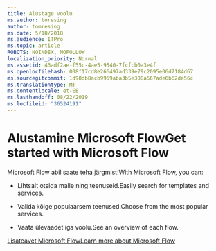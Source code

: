 ```yaml
---
title: Alustage voolu
ms.author: toresing
author: tomresing
ms.date: 5/18/2018
ms.audience: ITPro
ms.topic: article
ROBOTS: NOINDEX, NOFOLLOW
localization_priority: Normal
ms.assetid: 46adf2ae-f55c-4ae5-9540-7fcfcb0a3e4f
ms.openlocfilehash: 008f17cd8e266497ad339e79c2095e06d7184d67
ms.sourcegitcommit: 1d98db8acb9959aba3b5e308a567ade6b62da56c
ms.translationtype: MT
ms.contentlocale: et-EE
ms.lasthandoff: 08/22/2019
ms.locfileid: "36524191"
---
```

# <a name="get-started-with-microsoft-flow"></a><span data-ttu-id="1273e-102">Alustamine Microsoft Flow</span><span class="sxs-lookup"><span data-stu-id="1273e-102">Get started with Microsoft Flow</span></span>

<span data-ttu-id="1273e-103">Microsoft Flow abil saate teha järgmist:</span><span class="sxs-lookup"><span data-stu-id="1273e-103">With Microsoft Flow, you can:</span></span>
  
- <span data-ttu-id="1273e-104">Lihtsalt otsida malle ning teenuseid.</span><span class="sxs-lookup"><span data-stu-id="1273e-104">Easily search for templates and services.</span></span>
    
- <span data-ttu-id="1273e-105">Valida kõige populaarsem teenused.</span><span class="sxs-lookup"><span data-stu-id="1273e-105">Choose from the most popular services.</span></span>
    
- <span data-ttu-id="1273e-106">Vaata ülevaadet iga voolu.</span><span class="sxs-lookup"><span data-stu-id="1273e-106">See an overview of each flow.</span></span>
    
[<span data-ttu-id="1273e-107">Lisateavet Microsoft Flow</span><span class="sxs-lookup"><span data-stu-id="1273e-107">Learn more about Microsoft Flow</span></span>](https://go.microsoft.com/fwlink/?linkid=874446)
  

